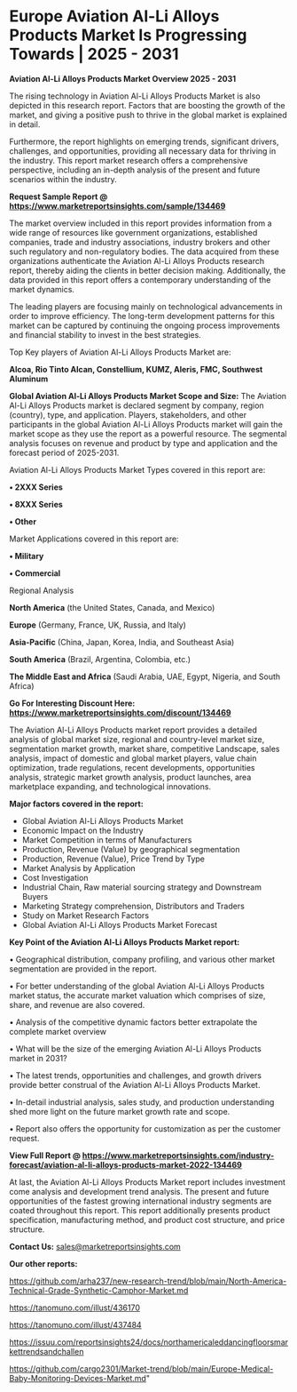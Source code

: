 # Europe Aviation Al-Li Alloys Products Market Is Progressing Towards | 2025 - 2031

<Strong> Aviation Al-Li Alloys Products Market Overview 2025 - 2031</strong>

The rising technology in Aviation Al-Li Alloys Products Market is also depicted in this research report. Factors that are boosting the growth of the market, and giving a positive push to thrive in the global market is explained in detail.

Furthermore, the report highlights on emerging trends, significant drivers, challenges, and opportunities, providing all necessary data for thriving in the industry. This report market research offers a comprehensive perspective, including an in-depth analysis of the present and future scenarios within the industry.

<strong>Request Sample Report @ <a href=https://www.marketreportsinsights.com/sample/134469>https://www.marketreportsinsights.com/sample/134469</a></strong>

The market overview included in this report provides information from a wide range of resources like government organizations, established companies, trade and industry associations, industry brokers and other such regulatory and non-regulatory bodies. The data acquired from these organizations authenticate the Aviation Al-Li Alloys Products research report, thereby aiding the clients in better decision making. Additionally, the data provided in this report offers a contemporary understanding of the market dynamics.

The leading players are focusing mainly on technological advancements in order to improve efficiency. The long-term development patterns for this market can be captured by continuing the ongoing process improvements and financial stability to invest in the best strategies.

Top Key players of Aviation Al-Li Alloys Products Market are:

<strong>Alcoa, Rio Tinto Alcan, Constellium, KUMZ, Aleris, FMC, Southwest Aluminum</strong>

<strong><b>Global Aviation Al-Li Alloys Products Market Scope and Size:</b></strong>
The Aviation Al-Li Alloys Products market is declared segment by company, region (country), type, and application. Players, stakeholders, and other participants in the global Aviation Al-Li Alloys Products market will gain the market scope as they use the report as a powerful resource. The segmental analysis focuses on revenue and product by type and application and the forecast period of 2025-2031.

Aviation Al-Li Alloys Products Market Types covered in this report are:

<strong>• 2XXX Series

• 8XXX Series

• Other</strong>

Market Applications covered in this report are:

<strong>• Military

• Commercial</strong> 

Regional Analysis

<strong>North America</strong> (the United States, Canada, and Mexico)

<strong>Europe</strong> (Germany, France, UK, Russia, and Italy)

<strong>Asia-Pacific</strong> (China, Japan, Korea, India, and Southeast Asia)

<strong>South America</strong> (Brazil, Argentina, Colombia, etc.)

<strong>The Middle East and Africa</strong> (Saudi Arabia, UAE, Egypt, Nigeria, and South Africa)

<strong>Go For Interesting Discount Here: <a href=https://www.marketreportsinsights.com/discount/134469>https://www.marketreportsinsights.com/discount/134469</a></strong>

The Aviation Al-Li Alloys Products market report provides a detailed analysis of global market size, regional and country-level market size, segmentation market growth, market share, competitive Landscape, sales analysis, impact of domestic and global market players, value chain optimization, trade regulations, recent developments, opportunities analysis, strategic market growth analysis, product launches, area marketplace expanding, and technological innovations.

<strong><b>Major factors covered in the report:</b></strong>
<ul>
  <li>Global Aviation Al-Li Alloys Products Market </li>
  <li>Economic Impact on the Industry</li>
  <li>Market Competition in terms of Manufacturers</li>
  <li>Production, Revenue (Value) by geographical segmentation</li>
  <li>Production, Revenue (Value), Price Trend by Type</li>
  <li>Market Analysis by Application</li>
  <li>Cost Investigation</li>
  <li>Industrial Chain, Raw material sourcing strategy and Downstream Buyers</li>
  <li>Marketing Strategy comprehension, Distributors and Traders</li>
  <li>Study on Market Research Factors</li>
  <li>Global Aviation Al-Li Alloys Products Market Forecast</li>
</ul>

<strong><b>Key Point of the Aviation Al-Li Alloys Products Market report:</b></strong>

• Geographical distribution, company profiling, and various other market segmentation are provided in the report.

• For better understanding of the global Aviation Al-Li Alloys Products market status, the accurate market valuation which comprises of size, share, and revenue are also covered.

• Analysis of the competitive dynamic factors better extrapolate the complete market overview

• What will be the size of the emerging Aviation Al-Li Alloys Products market in 2031?

• The latest trends, opportunities and challenges, and growth drivers provide better construal of the Aviation Al-Li Alloys Products Market.

• In-detail industrial analysis, sales study, and production understanding shed more light on the future market growth rate and scope.

• Report also offers the opportunity for customization as per the customer request.

<strong><b>View Full Report @ <a href=https://www.marketreportsinsights.com/industry-forecast/aviation-al-li-alloys-products-market-2022-134469>https://www.marketreportsinsights.com/industry-forecast/aviation-al-li-alloys-products-market-2022-134469</a></b></strong>


At last, the Aviation Al-Li Alloys Products Market report includes investment come analysis and development trend analysis. The present and future opportunities of the fastest growing international industry segments are coated throughout this report. This report additionally presents product specification, manufacturing method, and product cost structure, and price structure.

<strong>Contact Us:</strong>
sales@marketreportsinsights.com

<strong>Our other reports:</strong>

<a href=https://github.com/arha237/new-research-trend/blob/main/North-America-Technical-Grade-Synthetic-Camphor-Market.md>https://github.com/arha237/new-research-trend/blob/main/North-America-Technical-Grade-Synthetic-Camphor-Market.md</a>

<a href=https://tanomuno.com/illust/436170>https://tanomuno.com/illust/436170</a>

<a href=https://tanomuno.com/illust/437484>https://tanomuno.com/illust/437484</a>

<a href=https://issuu.com/reportsinsights24/docs/northamericaleddancingfloorsmarkettrendsandchallen>https://issuu.com/reportsinsights24/docs/northamericaleddancingfloorsmarkettrendsandchallen</a>

<a href=https://github.com/cargo2301/Market-trend/blob/main/Europe-Medical-Baby-Monitoring-Devices-Market.md>https://github.com/cargo2301/Market-trend/blob/main/Europe-Medical-Baby-Monitoring-Devices-Market.md</a>"
